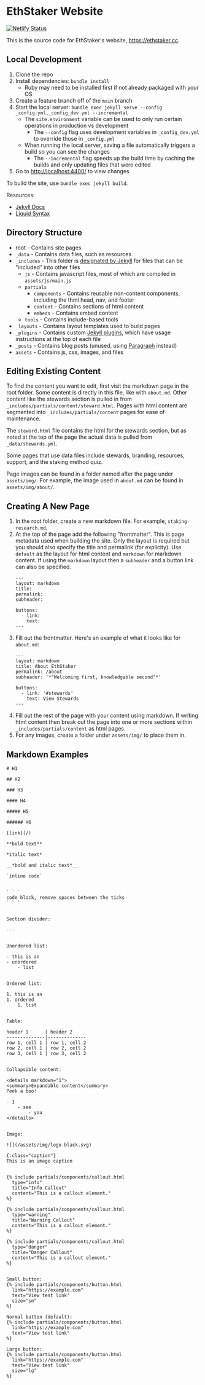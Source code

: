 # EthStaker Website

[![Netlify Status](https://api.netlify.com/api/v1/badges/eff4589c-f0ec-46d3-8f5e-14d5e6e0fee1/deploy-status)](https://app.netlify.com/sites/ethstaker/deploys)

This is the source code for EthStaker's website, <https://ethstaker.cc>.



## Local Development

1. Clone the repo
1. Install dependencies: `bundle install`
    - Ruby may need to be installed first if not already packaged with your OS
1. Create a feature branch off of the `main` branch
1. Start the local server: `bundle exec jekyll serve --config _config.yml,_config_dev.yml --incremental`
    - The `site.environment` variable can be used to only run certain operations in production vs development
        - The `--config` flag uses development variables in `_config_dev.yml` to override those in `_config.yml`
    - When running the local server, saving a file automatically triggers a build so you can see the changes
        - The `--incremental` flag speeds up the build time by caching the builds and only updating files that were edited
1. Go to <http://localhost:4400/> to view changes

To build the site, use `bundle exec jekyll build`.

Resources:

- [Jekyll Docs](https://jekyllrb.com/docs/)
- [Liquid Syntax](https://shopify.github.io/liquid/basics/introduction/)



## Directory Structure

- root - Contains site pages
- `_data` - Contains data files, such as resources
- `_includes` - This folder is [designated by Jekyll](https://jekyllrb.com/docs/includes/) for files that can be "included" into other files
    - `js` - Contains javascript files, most of which are compiled in `assets/js/main.js`
    - `partials`
        - `components` - Contains reusable non-content components, including the thml head, nav, and footer
        - `content` - Contains sections of html content
        - `embeds` - Contains embed content
    - `tools` - Contains include-based tools
- `_layouts` - Contains layout templates used to build pages
- `_plugins` - Contains custom [Jekyll plugins](https://jekyllrb.com/docs/plugins/), which have usage instructions at the top of each file
- `_posts` - Contains blog posts (unused, using [Paragraph](https://paragraph.xyz/) instead)
- `assets` - Contains js, css, images, and files



## Editing Existing Content

To find the content you want to edit, first visit the markdown page in the root folder. Some content is directly in this file, like with `about.md`. Other content like the stewards section is pulled in from `_includes/partials/content/steward.html`. Pages with html content are segmented into `_includes/partials/content` pages for ease of maintenance.

The `steward.html` file contains the html for the stewards section, but as noted at the top of the page the actual data is pulled from `_data/stewards.yml`. 

Some pages that use data files include stewards, branding, resources, support, and the staking method quiz.

Page images can be found in a folder named after the page under `assets/img/`. For example, the image used in `about.md` can be found in `assets/img/about/`.



## Creating A New Page

1. In the root folder, create a new markdown file. For example, `staking-research.md`.
2. At the top of the page add the following "frontmatter". This is page metadata used when building the site. Only the layout is required but you should also specify the title and permalink (for explicity). Use `default` as the layout for html content and `markdown` for markdown content. If using the `markdown` layout then a `subheader` and a button link can also be specified.
    ```
    ---
    layout: markdown
    title: 
    permalink: 
    subheader: 

    buttons:
      - link: 
        text: 
    ---
    ```
3. Fill out the frontmatter. Here's an example of what it looks like for `about.md`:
    ```
    ---
    layout: markdown
    title: About EthStaker
    permalink: /about
    subheader: '*"Welcoming first, knowledgable second"*'

    buttons:
      - link: '#stewards'
        text: View Stewards
    ---
    ```
4. Fill out the rest of the page with your content using markdown. If writing html content then break out the page into one or more sections within `_includes/partials/content` as html pages.
5. For any images, create a folder under `assets/img/` to place them in.



## Markdown Examples

```
# H1

## H2

### H3

#### H4

##### H5

###### H6

[link](/)

**bold text**

*italic text*

__*bold and italic text*__

`inline code`


` ` `
code block, remove spaces between the ticks
` ` `


Section divider:

---


Unordered list:

- this is an
- unordered
    - list


Ordered list:

1. this is an
1. ordered
    1. list


Table:

header 1      | header 2
--------------|--------------
row 1, cell 1 | row 1, cell 2
row 2, cell 1 | row 2, cell 2
row 3, cell 1 | row 3, cell 2


Collapsible content:

<details markdown="1">
<summary>Expandable content</summary>
Peek a boo!

- I
    - see
        - you
</details>


Image:

![](/assets/img/logo-black.svg)

{:class="caption"}
This is an image caption


{% include partials/components/callout.html 
  type="info"
  title="Info Callout"
  content="This is a callout element."
%}

{% include partials/components/callout.html 
  type="warning"
  title="Warning Callout"
  content="This is a callout element."
%}

{% include partials/components/callout.html 
  type="danger"
  title="Danger Callout"
  content="This is a callout element."
%}


Small button:
{% include partials/components/button.html
  link="https://example.com"
  text="View test link"
  size="sm"
%}

Normal button (default):
{% include partials/components/button.html
  link="https://example.com"
  text="View test link"
%}

Large button:
{% include partials/components/button.html
  link="https://example.com"
  text="View test link"
  size="lg"
%}
```
